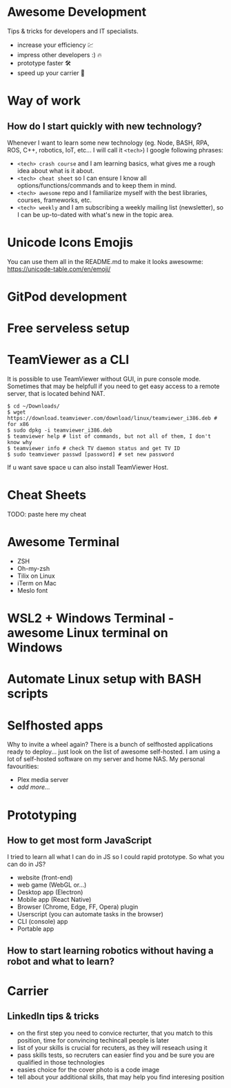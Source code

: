 # Awesome Development
Tips &amp; tricks for developers and IT specialists. 

* increase your efficiency 💹
* impress other developers :) 🔥
* prototype faster 🛠
* speed up your carrier 🚀

# Way of work
## How do I start quickly with new technology?
Whenever I want to learn some new technology (eg. Node, BASH, RPA, ROS, C++, robotics, IoT, etc... I will call it `<tech>`) I google following phrases:
* `<tech> crash course` and I am learning basics, what gives me a rough idea about what is it about. 
* `<tech> cheat sheet` so I can ensure I know all options/functions/commands and to keep them in mind.
* `<tech> awesome` repo and I familiarize myself with the best libraries, courses, frameworks, etc. 
* `<tech> weekly` and I am subscribing a weekly mailing list (newsletter), so I can be up-to-dated with what's new in the topic area.

# Unicode Icons Emojis 
You can use them all in the README.md to make it looks awesowme:
https://unicode-table.com/en/emoji/

# GitPod development

# Free serveless setup

# TeamViewer as a CLI
It is possible to use TeamViewer without GUI, in pure console mode. Sometimes that may be helpfull if you need to get easy access to a remote server, that is located behind NAT.

``` console
$ cd ~/Downloads/ 
$ wget https://download.teamviewer.com/download/linux/teamviewer_i386.deb # for x86
$ sudo dpkg -i teamviewer_i386.deb 
$ teamviewer help # list of commands, but not all of them, I don't know why 
$ teamviewer info # check TV daemon status and get TV ID 
$ sudo teamviewer passwd [password] # set new password
```

If u want save space u can also install TeamViewer Host.

# Cheat Sheets
TODO: paste here my cheat 

# Awesome Terminal
* ZSH
* Oh-my-zsh
* Tilix on Linux
* iTerm on Mac
* Meslo font

# WSL2 + Windows Terminal - awesome Linux terminal on Windows

# Automate Linux setup with BASH scripts

# Selfhosted apps
Why to invite a wheel again? There is a bunch of selfhosted applications ready to deploy... just look on the list of awesome self-hosted. I am using a lot of self-hosted software on my server and home NAS. My personal favourities:
* Plex media server
* _add more..._

# Prototyping
## How to get most form JavaScript
I tried to learn all what I can do in JS so I could rapid prototype. 
So what you can do in JS?
* website (front-end)
* web game (WebGL or...)
* Desktop app (Electron)
* Mobile app (React Native)
* Browser (Chrome, Edge, FF, Opera) plugin
* Userscript (you can automate tasks in the browser)
* CLI (console) app
* Portable app

## How to start learning robotics without having a robot and what to learn? 

# Carrier
## LinkedIn tips & tricks
* on the first step you need to convice recturter, that you match to this position, time for convincing techincall people is later
* list of your skills is crucial for recuters, as they will reseach using it
* pass skills tests, so recruters can easier find you and be sure you are qualified in those technologies
* easies choice for the cover photo is a code image
* tell about your additional skills, that may help you find interesing position

